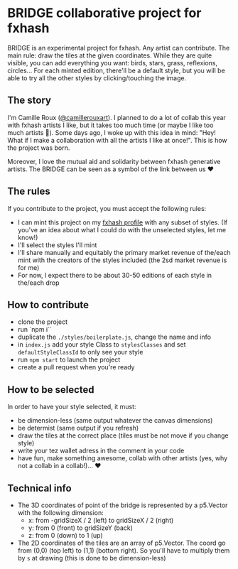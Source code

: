 BRIDGE collaborative project for fxhash
================

BRIDGE is an experimental project for fxhash. Any artist can contribute. 
The main rule: draw the tiles at the given coordinates. While they are quite visible, you can add everything you want: birds, stars, grass, reflexions, circles...
For each minted edition, there'll be a default style, but you will be able to try all the other styles by clicking/touching the image.

## The story

I'm Camille Roux ([@camillerouxart](https://twitter.com/camillerouxart)). I planned to do a lot of collab this year with fxhash artists I like, but it takes too much time (or maybe I like too much artists 🤣). Some days ago, I woke up with this idea in mind: "Hey! What if I make a collaboration with all the artists I like at once!".
This is how the project was born.

Moreover, I love the mutual aid and solidarity between fxhash generative artists. The BRIDGE can be seen as a symbol of the link between us ♥️

## The rules

If you contribute to the project, you must accept the following rules:

* I can mint this project on my [fxhash profile](https://www.fxhash.xyz/u/Camille%20Roux) with any subset of styles. (If you've an idea about what I could do with the unselected styles, let me know!)
* I'll select the styles I'll mint
* I'll share manually and equitably the primary market revenue of the/each mint with the creators of the styles included (the 2sd market revenue is for me)
* For now, I expect there to be about 30-50 editions of each style in the/each drop

## How to contribute

- clone the project
- run `npm i``
- duplicate the `./styles/boilerplate.js`, change the name and info
- in `index.js` add your style Class to `stylesClasses` and set `defaultStyleClassId` to only see your style
- run `npm start` to launch the project
- create a pull request when you're ready

## How to be selected

In order to have your style selected, it must:

* be dimension-less (same output whatever the canvas dimensions)
* be determist (same output if you refresh)
* draw the tiles at the correct place (tiles must be not move if you change style)
* write your tez wallet adress in the comment in your code
* have fun, make something awesome, collab with other artists (yes, why not a collab in a collab!)... ♥️

## Technical info

- The 3D coordinates of point of the bridge is represented by a p5.Vector with the following dimension:
  - x: from -gridSizeX / 2 (left) to gridSizeX / 2 (right)
  - y: from 0 (front) to gridSizeY (back)
  - z: from 0 (down) to 1 (up)
- The 2D coordinates of the tiles are an array of p5.Vector. The coord go from (0,0) (top left) to (1,1) (bottom right). So you'll have to multiply them by `s` at drawing (this is done to be dimension-less)
